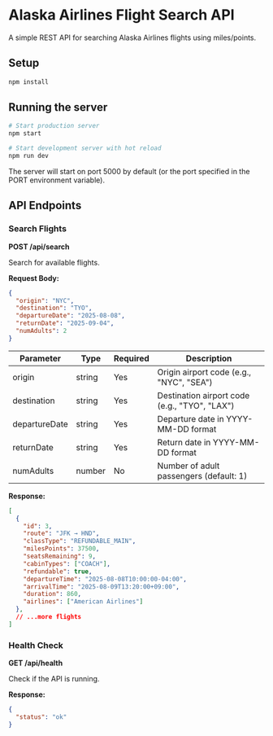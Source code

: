 # Alaska Airlines Flight Search API

A simple REST API for searching Alaska Airlines flights using miles/points.

## Setup

```bash
npm install
```

## Running the server

```bash
# Start production server
npm start

# Start development server with hot reload
npm run dev
```

The server will start on port 5000 by default (or the port specified in the PORT environment variable).

## API Endpoints

### Search Flights

**POST /api/search**

Search for available flights.

**Request Body:**

```json
{
  "origin": "NYC",
  "destination": "TYO",
  "departureDate": "2025-08-08",
  "returnDate": "2025-09-04",
  "numAdults": 2
}
```

| Parameter | Type | Required | Description |
|-----------|------|----------|-------------|
| origin | string | Yes | Origin airport code (e.g., "NYC", "SEA") |
| destination | string | Yes | Destination airport code (e.g., "TYO", "LAX") |
| departureDate | string | Yes | Departure date in YYYY-MM-DD format |
| returnDate | string | Yes | Return date in YYYY-MM-DD format |
| numAdults | number | No | Number of adult passengers (default: 1) |

**Response:**

```json
[
  {
    "id": 3,
    "route": "JFK → HND",
    "classType": "REFUNDABLE_MAIN",
    "milesPoints": 37500,
    "seatsRemaining": 9,
    "cabinTypes": ["COACH"],
    "refundable": true,
    "departureTime": "2025-08-08T10:00:00-04:00",
    "arrivalTime": "2025-08-09T13:20:00+09:00",
    "duration": 860,
    "airlines": ["American Airlines"]
  },
  // ...more flights
]
```

### Health Check

**GET /api/health**

Check if the API is running.

**Response:**

```json
{
  "status": "ok"
}
``` 